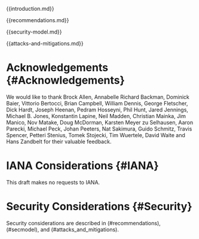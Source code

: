 
{{introduction.md}}

{{recommendations.md}}

{{security-model.md}}

{{attacks-and-mitigations.md}}

# Acknowledgements {#Acknowledgements}
      
We would like to thank 
Brock Allen,
Annabelle Richard Backman,
Dominick Baier,
Vittorio Bertocci,
Brian Campbell,
William Dennis,
George Fletscher,
Dick Hardt,
Joseph Heenan,
Pedram Hosseyni,
Phil Hunt,
Jared Jennings,
Michael B. Jones,
Konstantin Lapine,
Neil Madden,
Christian Mainka,
Jim Manico,
Nov Matake,
Doug McDorman,
Karsten Meyer zu Selhausen,
Aaron Parecki,
Michael Peck,
Johan Peeters,
Nat Sakimura,
Guido Schmitz,
Travis Spencer,
Petteri Stenius,
Tomek Stojecki,
Tim Wuertele,
David Waite and
Hans Zandbelt
 for their valuable feedback.
    

# IANA Considerations {#IANA}
      
This draft makes no requests to IANA.
    

# Security Considerations {#Security}
      
Security considerations are described in (#recommendations), (#secmodel), and (#attacks_and_mitigations).
    
